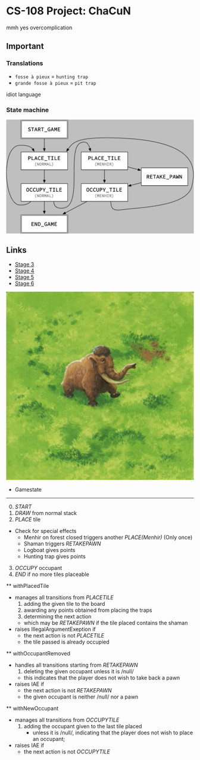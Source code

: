 # CS-108 Project: ChaCuN
mmh yes overcomplication

## Important
### Translations
- `fosse à pieux` = `hunting trap`
- `grande fosse à pieux` = `pit trap`  

idiot language

### State machine
![states](./game-state-machine.png)

## Links
- [Stage 3](https://cs108.epfl.ch/p/03_areas.html)
- [Stage 4](https://cs108.epfl.ch/p/04_partitions.html)
- [Stage 5](https://cs108.epfl.ch/p/05_board.html)
- [Stage 6](https://cs108.epfl.ch/p/06_state.html)

![oh lawd he comin](./resources/512/61.jpg)


* Gamestate
------
 0. *START*
 1. *DRAW* from normal stack
 2. *PLACE* tile
  + Check for special effects
    + Menhir on forest closed triggers 
      another *PLACE(Menhir)* (Only once)
    + Shaman triggers *RETAKEPAWN*
    + Logboat gives points
    + Hunting trap gives points
 3. *OCCUPY* occupant
 4. *END* if no more tiles placeable

** withPlacedTile
  + manages all transitions from *PLACETILE* 
    1. adding the given tile to the board 
    2. awarding any points obtained from placing the traps 
    3. determining the next action 
      + which may be *RETAKEPAWN* 
        if the tile placed contains the shaman 
  + raises IllegalArgumentExeption if 
    + the next action is not *PLACETILE* 
    + the tile passed is already occupied

** withOccupantRemoved
  + handles all transitions starting from *RETAKEPAWN*
    1. deleting the given occupant unless it is /null/
      + this indicates that the player does not wish to take back a pawn 
  + raises IAE if 
    + the next action is not *RETAKEPAWN*
    + the given occupant is neither /null/ nor a pawn

** withNewOccupant
  + manages all transitions from *OCCUPYTILE*
    1. adding the occupant given to the last tile placed 
       + unless it is /null/, indicating that the player does not wish to place an occupant; 
  + raises IAE if 
    + the next action is not *OCCUPYTILE*
